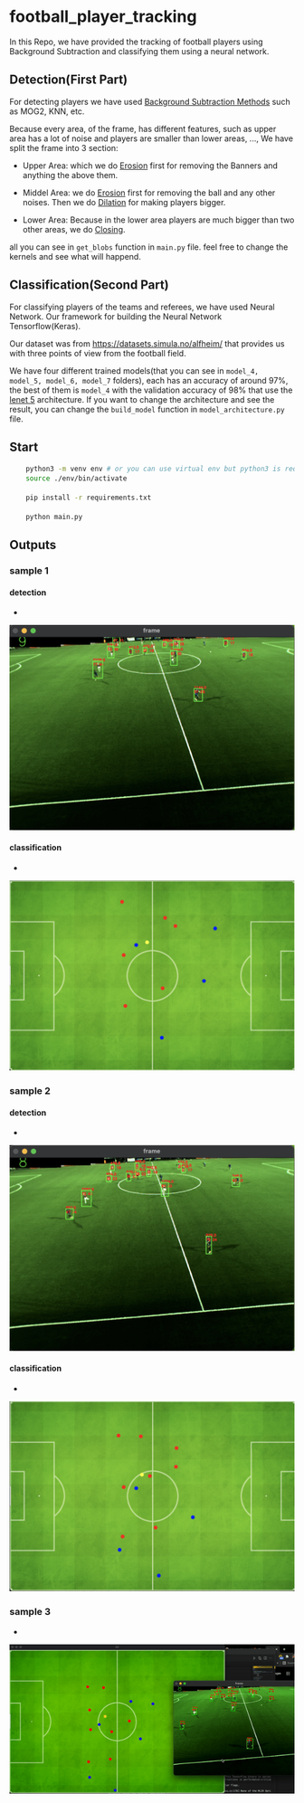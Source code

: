 # football_player_tracking

In this Repo, we have provided the tracking of football players using Background Subtraction and classifying them using a neural network.


## Detection(First Part)

For detecting players we have used [Background Subtraction Methods](https://docs.opencv.org/master/d8/d38/tutorial_bgsegm_bg_subtraction.html) such as MOG2, KNN, etc.

Because every area, of the frame, has different features, such as upper area has a lot of noise and players are smaller than lower areas, ...,  We have split the frame into 3 section:

- Upper Area: which we do [Erosion](https://docs.opencv.org/4.5.2/d9/d61/tutorial_py_morphological_ops.html) first for removing the Banners and anything the above them.

- Middel Area: we do [Erosion](https://docs.opencv.org/4.5.2/d9/d61/tutorial_py_morphological_ops.html) first for removing the ball and any other noises. Then we do [Dilation](https://docs.opencv.org/4.5.2/d9/d61/tutorial_py_morphological_ops.html) for making players bigger. 

- Lower Area: Because in the lower area players are much bigger than two other areas, we do [Closing](https://docs.opencv.org/4.5.2/d9/d61/tutorial_py_morphological_ops.html).

all you can see in `get_blobs` function in `main.py` file. feel free to change the kernels and see what will happend.


## Classification(Second Part)

For classifying players of the teams and referees, we have used Neural Network. Our framework for building the Neural Network Tensorflow(Keras). 

Our dataset was from https://datasets.simula.no/alfheim/ that provides us with three points of view from the football field.

We have four different trained models(that you can see in `model_4, model_5, model_6, model_7` folders), each has an accuracy of around 97%, the best of them is `model_4` with the validation accuracy of 98% that use the [lenet 5](https://www.analyticsvidhya.com/blog/2021/03/the-architecture-of-lenet-5/#:~:text=The%20Architecture%20of%20the%20Model&text=The%20network%20has%205%20layers,have%20two%20fully%20connected%20layers.) architecture. If you want to change the architecture and see the result, you can change the `build_model` function in `model_architecture.py` file. 



## Start
```bash
    python3 -m venv env # or you can use virtual env but python3 is requred
    source ./env/bin/activate

    pip install -r requirements.txt

    python main.py
```

## Outputs

### sample 1

#### detection
- 
![alt text](./screenshots/detection_1.png)

#### classification

- 
![alt text](./screenshots/classify_1.png)

### sample 2

#### detection

- 
![alt text](./screenshots/detection_2.png)

#### classification
- 
![alt text](./screenshots/classify_2.png)


### sample 3 
-
![alt text](./screenshots/football.gif)